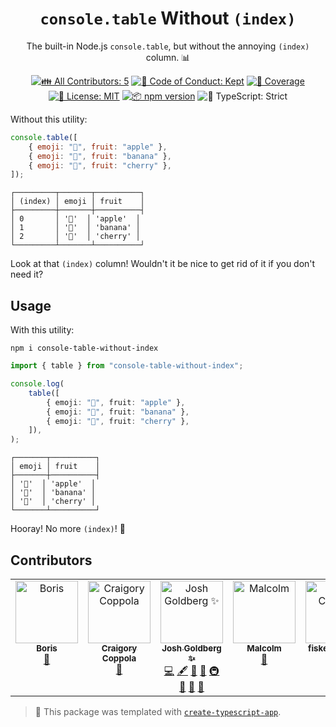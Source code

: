 <h1 align="center"><code>console.table</code> Without <code>(index)</code></h1>

<p align="center">The built-in Node.js <code>console.table</code>, but without the annoying <code>(index)</code> column. 📊</p>

<p align="center">
	<!-- prettier-ignore-start -->
	<!-- ALL-CONTRIBUTORS-BADGE:START - Do not remove or modify this section -->
	<a href="#contributors" target="_blank"><img alt="👪 All Contributors: 5" src="https://img.shields.io/badge/%F0%9F%91%AA_all_contributors-5-21bb42.svg" /></a>
<!-- ALL-CONTRIBUTORS-BADGE:END -->
	<!-- prettier-ignore-end -->
	<a href="https://github.com/JoshuaKGoldberg/console-table-without-index/blob/main/.github/CODE_OF_CONDUCT.md" target="_blank"><img alt="🤝 Code of Conduct: Kept" src="https://img.shields.io/badge/%F0%9F%A4%9D_code_of_conduct-kept-21bb42" /></a>
	<a href="https://codecov.io/gh/JoshuaKGoldberg/console-table-without-index" target="_blank"><img alt="🧪 Coverage" src="https://img.shields.io/codecov/c/github/JoshuaKGoldberg/console-table-without-index?label=%F0%9F%A7%AA%20coverage" /></a>
	<a href="https://github.com/JoshuaKGoldberg/console-table-without-index/blob/main/LICENSE.md" target="_blank"><img alt="📝 License: MIT" src="https://img.shields.io/badge/%F0%9F%93%9D_license-MIT-21bb42.svg"></a>
	<a href="http://npmjs.com/package/console-table-without-index"><img alt="📦 npm version" src="https://img.shields.io/npm/v/console-table-without-index?color=21bb42&label=%F0%9F%93%A6%20npm" /></a>
	<img alt="💪 TypeScript: Strict" src="https://img.shields.io/badge/%F0%9F%92%AA_typescript-strict-21bb42.svg" />
</p>

Without this utility:

```js
console.table([
	{ emoji: "🍏", fruit: "apple" },
	{ emoji: "🍌", fruit: "banana" },
	{ emoji: "🍒", fruit: "cherry" },
]);
```

```plaintext
┌─────────┬───────┬──────────┐
│ (index) │ emoji │ fruit    │
├─────────┼───────┼──────────┤
│ 0       │ '🍏'  │ 'apple'  │
│ 1       │ '🍌'  │ 'banana' │
│ 2       │ '🍒'  │ 'cherry' │
└─────────┴───────┴──────────┘
```

Look at that `(index)` column!
Wouldn't it be nice to get rid of it if you don't need it?

## Usage

With this utility:

```shell
npm i console-table-without-index
```

```ts
import { table } from "console-table-without-index";

console.log(
	table([
		{ emoji: "🍏", fruit: "apple" },
		{ emoji: "🍌", fruit: "banana" },
		{ emoji: "🍒", fruit: "cherry" },
	]),
);
```

```plaintext
┌───────┬──────────┐
│ emoji │ fruit    │
├───────┼──────────┤
│ '🍏'  │ 'apple'  │
│ '🍌'  │ 'banana' │
│ '🍒'  │ 'cherry' │
└───────┴──────────┘
```

Hooray!
No more `(index)`!
🙌

## Contributors

<!-- spellchecker: disable -->
<!-- ALL-CONTRIBUTORS-LIST:START - Do not remove or modify this section -->
<!-- prettier-ignore-start -->
<!-- markdownlint-disable -->
<table>
  <tbody>
    <tr>
      <td align="center" valign="top" width="14.28%"><a href="https://yboris.dev"><img src="https://avatars.githubusercontent.com/u/17264277?v=4?s=100" width="100px;" alt="Boris"/><br /><sub><b>Boris</b></sub></a><br /><a href="#ideas-whyboris" title="Ideas, Planning, & Feedback">🤔</a></td>
      <td align="center" valign="top" width="14.28%"><a href="https://www.craigory.dev/"><img src="https://avatars.githubusercontent.com/u/6933928?v=4?s=100" width="100px;" alt="Craigory Coppola"/><br /><sub><b>Craigory Coppola</b></sub></a><br /><a href="#ideas-AgentEnder" title="Ideas, Planning, & Feedback">🤔</a></td>
      <td align="center" valign="top" width="14.28%"><a href="http://www.joshuakgoldberg.com/"><img src="https://avatars.githubusercontent.com/u/3335181?v=4?s=100" width="100px;" alt="Josh Goldberg ✨"/><br /><sub><b>Josh Goldberg ✨</b></sub></a><br /><a href="https://github.com/JoshuaKGoldberg/console-table-without-index/commits?author=JoshuaKGoldberg" title="Code">💻</a> <a href="#content-JoshuaKGoldberg" title="Content">🖋</a> <a href="https://github.com/JoshuaKGoldberg/console-table-without-index/commits?author=JoshuaKGoldberg" title="Documentation">📖</a> <a href="#ideas-JoshuaKGoldberg" title="Ideas, Planning, & Feedback">🤔</a> <a href="#infra-JoshuaKGoldberg" title="Infrastructure (Hosting, Build-Tools, etc)">🚇</a> <a href="#maintenance-JoshuaKGoldberg" title="Maintenance">🚧</a> <a href="#projectManagement-JoshuaKGoldberg" title="Project Management">📆</a> <a href="#tool-JoshuaKGoldberg" title="Tools">🔧</a></td>
      <td align="center" valign="top" width="14.28%"><a href="https://github.com/noinkling"><img src="https://avatars.githubusercontent.com/u/4338251?v=4?s=100" width="100px;" alt="Malcolm"/><br /><sub><b>Malcolm</b></sub></a><br /><a href="https://github.com/JoshuaKGoldberg/console-table-without-index/issues?q=author%3Anoinkling" title="Bug reports">🐛</a></td>
      <td align="center" valign="top" width="14.28%"><a href="https://www.fiskercheung.com/"><img src="https://avatars.githubusercontent.com/u/172584?v=4?s=100" width="100px;" alt="fisker Cheung"/><br /><sub><b>fisker Cheung</b></sub></a><br /><a href="https://github.com/JoshuaKGoldberg/console-table-without-index/commits?author=fisker" title="Code">💻</a></td>
    </tr>
  </tbody>
</table>

<!-- markdownlint-restore -->
<!-- prettier-ignore-end -->

<!-- ALL-CONTRIBUTORS-LIST:END -->
<!-- spellchecker: enable -->

<!-- You can remove this notice if you don't want it 🙂 no worries! -->

> 💙 This package was templated with [`create-typescript-app`](https://github.com/JoshuaKGoldberg/create-typescript-app).

